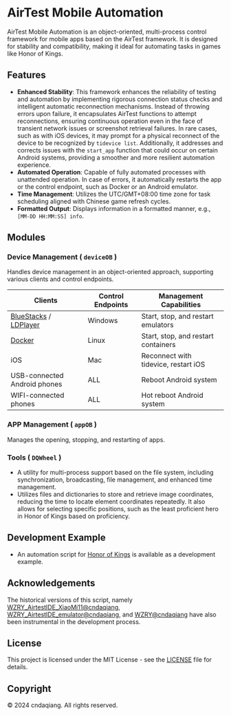 # AirTest Mobile Automation

AirTest Mobile Automation is an object-oriented, multi-process control framework for mobile apps based on the AirTest framework. It is designed for stability and compatibility, making it ideal for automating tasks in games like Honor of Kings.

## Features

* **Enhanced Stability**: This framework enhances the reliability of testing and automation by implementing rigorous connection status checks and intelligent automatic reconnection mechanisms. Instead of throwing errors upon failure, it encapsulates AirTest functions to attempt reconnections, ensuring continuous operation even in the face of transient network issues or screenshot retrieval failures. In rare cases, such as with iOS devices, it may prompt for a physical reconnect of the device to be recognized by `tidevice list`. Additionally, it addresses and corrects issues with the `start_app` function that could occur on certain Android systems, providing a smoother and more resilient automation experience.
* **Automated Operation**: Capable of fully automated processes with unattended operation. In case of errors, it automatically restarts the app or the control endpoint, such as Docker or an Android emulator.
* **Time Management**: Utilizes the UTC/GMT+08:00 time zone for task scheduling aligned with Chinese game refresh cycles.
* **Formatted Output**: Displays information in a formatted manner, e.g.,  `[MM-DD HH:MM:SS] info`.

## Modules

### Device Management ( `deviceOB` )

Handles device management in an object-oriented approach, supporting various clients and control endpoints.

| Clients | Control Endpoints | Management Capabilities |
|---------|-------------------|-------------------------|
| [BlueStacks](https://www.bluestacks.com/download.html) / [LDPlayer](https://www.ldplayer.net/) | Windows | Start, stop, and restart emulators |
| [Docker](https://hub.docker.com/r/redroid/redroid) | Linux | Start, stop, and restart containers |
| iOS | Mac | Reconnect with tidevice, restart iOS |
| USB-connected Android phones | ALL | Reboot Android system |
| WIFI-connected phones | ALL | Hot reboot Android system |

### APP Management ( `appOB` )

Manages the opening, stopping, and restarting of apps.

### Tools ( `DQWheel` )

* A utility for multi-process support based on the file system, including synchronization, broadcasting, file management, and enhanced time management.
* Utilizes files and dictionaries to store and retrieve image coordinates, reducing the time to locate element coordinates repeatedly. It also allows for selecting specific positions, such as the least proficient hero in Honor of Kings based on proficiency.

## Development Example

* An automation script for [Honor of Kings](https://github.com/cndaqiang/WZRY) is available as a development example.

## Acknowledgements

The historical versions of this script, namely [WZRY_AirtestIDE_XiaoMi11@cndaqiang](https://github.com/cndaqiang/WZRY_AirtestIDE_XiaoMi11), [WZRY_AirtestIDE_emulator@cndaqiang](https://github.com/cndaqiang/WZRY_AirtestIDE_emulator), and [WZRY@cndaqiang](https://github.com/cndaqiang/WZRY) have also been instrumental in the development process.

## License

This project is licensed under the MIT License - see the [LICENSE](LICENSE) file for details.

## Copyright

&copy; 2024 cndaqiang. All rights reserved.
